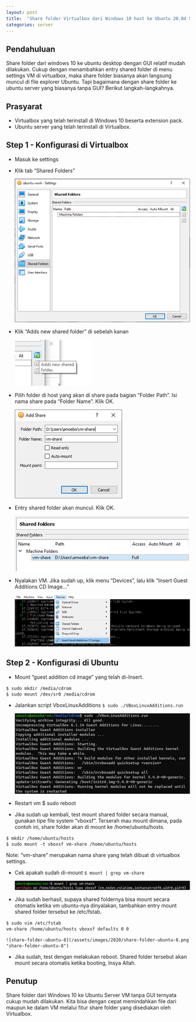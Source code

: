 ```yaml
---
layout: post
title:  "Share folder Virtualbox dari Windows 10 host ke Ubuntu 20.04 Server Guest"
categories: server
---
```


## Pendahuluan
Share folder dari windows 10 ke ubuntu desktop dengan GUI relatif mudah dilakukan. Cukup dengan menambahkan entry shared folder di menu settings VM di virtualbox, maka share folder biasanya akan langsung muncul di file explorer Ubuntu. Tapi bagaimana dengan share folder ke ubuntu server yang biasanya tanpa GUI? Berikut langkah-langkahnya.

## Prasyarat
- Virtualbox yang telah terinstall di Windows 10 beserta extension pack.
- Ubuntu server yang telah terinstall di Virtualbox.

## Step 1 - Konfigurasi di Virtualbox
- Masuk ke settings
- Klik tab “Shared Folders”

    ![share-folder-ubuntu-1](/assets/images/2020/share-folder-ubuntu-1.png "share-folder-ubuntu-1")

- Klik “Adds new shared folder” di sebelah kanan

    ![share-folder-ubuntu-2](/assets/images/2020/share-folder-ubuntu-2.png "share-folder-ubuntu-2")

- Pilih folder di host yang akan di share pada bagian “Folder Path”. Isi nama share pada “Folder Name”. Klik OK.

    ![share-folder-ubuntu-3](/assets/images/2020/share-folder-ubuntu-3.png "share-folder-ubuntu-3")

- Entry shared folder akan muncul. Klik OK.

    ![share-folder-ubuntu-4](/assets/images/2020/share-folder-ubuntu-4.png "share-folder-ubuntu-4")

- Nyalakan VM. Jika sudah up, klik menu “Devices”, lalu klik “Insert Guest Additions CD Image…”

    ![share-folder-ubuntu-5](/assets/images/2020/share-folder-ubuntu-5.png "share-folder-ubuntu-5")

## Step 2 - Konfigurasi di Ubuntu
- Mount “guest addition cd image” yang telah di-Insert.
```
$ sudo mkdir /media/cdrom
$ sudo mount /dev/sr0 /media/cdrom
```
- Jalankan script VboxLinuxAdditions
`$ sudo ./VBoxLinuxAdditions.run`

    ![share-folder-ubuntu-6](/assets/images/2020/share-folder-ubuntu-6.png "share-folder-ubuntu-6")

- Restart vm
$ sudo reboot
- Jika sudah up kembali, test mount shared folder secara manual, gunakan tipe file system “vboxsf”. Terserah mau mount dimana, pada contoh ini, share folder akan di mount ke /home/ubuntu/hosts.
```
$ mkdir /home/ubuntu/hosts
$ sudo mount -t vboxsf vm-share /home/ubuntu/hosts
```
Note: “vm-share” merupakan nama share yang telah dibuat di virtualbox settings.
- Cek apakah sudah di-mount
`$ mount | grep vm-share`

    ![share-folder-ubuntu-7](/assets/images/2020/share-folder-ubuntu-7.png "share-folder-ubuntu-7")

- Jika sudah berhasil, supaya shared foldernya bisa mount secara otomatis ketika vm ubuntu-nya dinyalakan, tambahkan entry mount shared folder tersebut ke /etc/fstab.
```
$ sudo vim /etc/fstab
vm-share /home/ubuntu/hosts vboxsf defaults 0 0
```

    ![share-folder-ubuntu-8](/assets/images/2020/share-folder-ubuntu-8.png "share-folder-ubuntu-8")

- Jika sudah, test dengan melakukan reboot. Shared folder tersebut akan mount secara otomatis ketika booting, Insya Allah.

## Penutup
Share folder dari Windows 10 ke Ubuntu Server VM tanpa GUI ternyata cukup mudah dilakukan. Kita bisa dengan cepat memindahkan file dari maupun ke dalam VM melalui fitur share folder yang disediakan oleh Virtualbox.